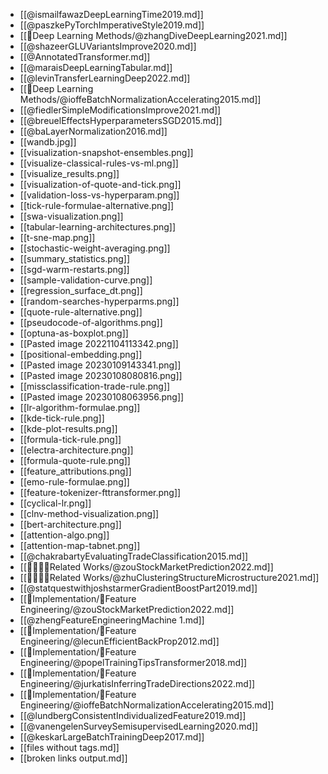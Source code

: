 - [[@ismailfawazDeepLearningTime2019.md]]
- [[@paszkePyTorchImperativeStyle2019.md]]
- [[🧠Deep Learning Methods/@zhangDiveDeepLearning2021.md]]
- [[@shazeerGLUVariantsImprove2020.md]]
- [[@AnnotatedTransformer.md]]
- [[@maraisDeepLearningTabular.md]]
- [[@levinTransferLearningDeep2022.md]]
- [[🧠Deep Learning Methods/@ioffeBatchNormalizationAccelerating2015.md]]
- [[@fiedlerSimpleModificationsImprove2021.md]]
- [[@breuelEffectsHyperparametersSGD2015.md]]
- [[@baLayerNormalization2016.md]]
- [[wandb.jpg]]
- [[visualization-snapshot-ensembles.png]]
- [[visualize-classical-rules-vs-ml.png]]
- [[visualize_results.png]]
- [[visualization-of-quote-and-tick.png]]
- [[validation-loss-vs-hyperparam.png]]
- [[tick-rule-formulae-alternative.png]]
- [[swa-visualization.png]]
- [[tabular-learning-architectures.png]]
- [[t-sne-map.png]]
- [[stochastic-weight-averaging.png]]
- [[summary_statistics.png]]
- [[sgd-warm-restarts.png]]
- [[sample-validation-curve.png]]
- [[regression_surface_dt.png]]
- [[random-searches-hyperparms.png]]
- [[quote-rule-alternative.png]]
- [[pseudocode-of-algorithms.png]]
- [[optuna-as-boxplot.png]]
- [[Pasted image 20221104113342.png]]
- [[positional-embedding.png]]
- [[Pasted image 20230109143341.png]]
- [[Pasted image 20230108080816.png]]
- [[missclassification-trade-rule.png]]
- [[Pasted image 20230108063956.png]]
- [[lr-algorithm-formulae.png]]
- [[kde-tick-rule.png]]
- [[kde-plot-results.png]]
- [[formula-tick-rule.png]]
- [[electra-architecture.png]]
- [[formula-quote-rule.png]]
- [[feature_attributions.png]]
- [[emo-rule-formulae.png]]
- [[feature-tokenizer-fttransformer.png]]
- [[cyclical-lr.png]]
- [[clnv-method-visualization.png]]
- [[bert-architecture.png]]
- [[attention-algo.png]]
- [[attention-map-tabnet.png]]
- [[@chakrabartyEvaluatingTradeClassification2015.md]]
- [[👨‍👩‍👧‍👦Related Works/@zouStockMarketPrediction2022.md]]
- [[👨‍👩‍👧‍👦Related Works/@zhuClusteringStructureMicrostructure2021.md]]
- [[@statquestwithjoshstarmerGradientBoostPart2019.md]]
- [[🍬Implementation/🧪Feature Engineering/@zouStockMarketPrediction2022.md]]
- [[@zhengFeatureEngineeringMachine 1.md]]
- [[🍬Implementation/🧪Feature Engineering/@lecunEfficientBackProp2012.md]]
- [[🍬Implementation/🧪Feature Engineering/@popelTrainingTipsTransformer2018.md]]
- [[🍬Implementation/🧪Feature Engineering/@jurkatisInferringTradeDirections2022.md]]
- [[🍬Implementation/🧪Feature Engineering/@ioffeBatchNormalizationAccelerating2015.md]]
- [[@lundbergConsistentIndividualizedFeature2019.md]]
- [[@vanengelenSurveySemisupervisedLearning2020.md]]
- [[@keskarLargeBatchTrainingDeep2017.md]]
- [[files without tags.md]]
- [[broken links output.md]]
